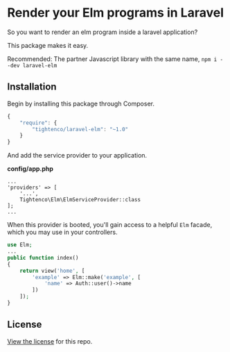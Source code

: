 # Render your Elm programs in Laravel

So you want to render an elm program inside a laravel application?

This package makes it easy.

Recommended: The partner Javascript library with the same name, `npm i --dev laravel-elm`

## Installation

Begin by installing this package through Composer.

```js
{
    "require": {
		"tightenco/laravel-elm": "~1.0"
	}
}
```

And add the service provider to your application.

**config/app.php**
```
...
'providers' => [
    '...',
    Tightenco\Elm\ElmServiceProvider::class
];
...
```

When this provider is booted, you'll gain access to a helpful `Elm` facade, which you may use in your controllers.

```php
use Elm;
...
public function index()
{
    return view('home', [
        'example' => Elm::make('example', [
            'name' => Auth::user()->name
        ])
    ]);
}
```

## License

[View the license](https://github.com/tightenco/laravel-elm/blob/master/LICENSE) for this repo.
